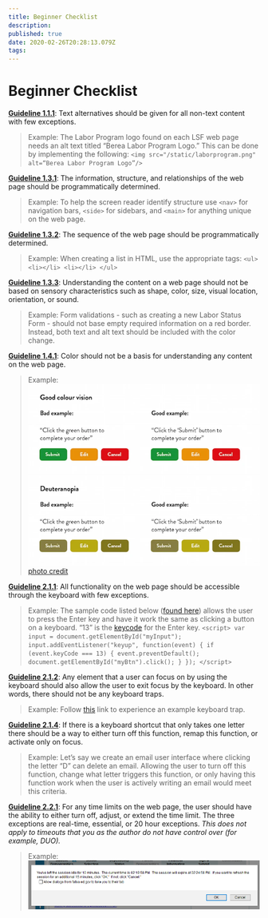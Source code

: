 ```yaml
---
title: Beginner Checklist
description: 
published: true
date: 2020-02-26T20:28:13.079Z
tags: 
---
```


# Beginner Checklist
**[Guideline 1.1.1](https://www.w3.org/WAI/WCAG21/quickref/?currentsidebar=%23col_overview&showtechniques=222#non-text-content)**: Text alternatives should be given for all non-text content with few exceptions.
> Example: The Labor Program logo found on each LSF web page needs an alt text titled “Berea Labor Program Logo.” This can be done by implementing the following: `<img src="/static/laborprogram.png" alt=“Berea Labor Program Logo”/>`

**[Guideline 1.3.1](https://www.w3.org/WAI/WCAG21/quickref/?currentsidebar=%23col_overview&showtechniques=222#info-and-relationships)**: The information, structure, and relationships of the web page should be programmatically determined.
> Example: To help the screen reader identify structure use `<nav>` for navigation bars, `<side>` for sidebars, and `<main>` for anything unique on the web page.

**[Guideline 1.3.2](https://www.w3.org/WAI/WCAG21/quickref/?currentsidebar=%23col_overview&showtechniques=222#meaningful-sequence)**: The sequence of the web page should be programmatically determined.
> Example: When creating a list in HTML, use the appropriate tags:
>         `<ul>
>         <li></li>
>         <li></li>
>         </ul>`
        
**[Guideline 1.3.3](https://www.w3.org/WAI/WCAG21/quickref/?currentsidebar=%23col_overview&showtechniques=222#sensory-characteristics)**: Understanding the content on a web page should not be based on sensory characteristics such as shape, color, size, visual location, orientation, or sound.
> Example: Form validations - such as creating a new Labor Status Form - should not base empty required information on a red border. Instead, both text and alt text should be included with the color change.

**[Guideline 1.4.1](https://www.w3.org/WAI/WCAG21/quickref/?currentsidebar=%23col_overview&showtechniques=222#use-of-color)**: Color should not be a basis for understanding any content on the web page.
> Example: ![colorexample2.jpg](/colorexample2.jpg) ![colorexample.jpg](/colorexample.jpg)
>[photo credit](https://www.shopify.com/partners/blog/86314118-5-ways-to-improve-your-ecommerce-design-for-colourblind-users)

**[Guideline 2.1.1](https://www.w3.org/WAI/WCAG21/quickref/?currentsidebar=%23col_overview&showtechniques=222#keyboard)**: All functionality on the web page should be accessible through the keyboard with few exceptions.
> Example: The sample code listed below ([found here](https://www.w3schools.com/howto/howto_js_trigger_button_enter.asp)) allows the user to press the Enter key and have it work the same as clicking a button on a keyboard. “13” is the [keycode](https://keycode.info/) for the Enter key.
> `<script>
> var input = document.getElementById("myInput");
> input.addEventListener("keyup", function(event) {
>   if (event.keyCode === 13) {
>    event.preventDefault();
>    document.getElementById("myBtn").click();
>   }
> });
> </script>`

**[Guideline 2.1.2](https://www.w3.org/WAI/WCAG21/quickref/?currentsidebar=%23col_overview&showtechniques=222#no-keyboard-trap)**: Any element that a user can focus on by using the keyboard should also allow the user to exit focus by the keyboard. In other words, there should not be any keyboard traps.
> Example: Follow [this](https://interactiveaccessibility.com/education/training/ex7.1.html) link to experience an example keyboard trap.

**[Guideline 2.1.4](https://www.w3.org/WAI/WCAG21/quickref/?currentsidebar=%23col_overview&showtechniques=222#character-key-shortcuts)**: If there is a keyboard shortcut that only takes one letter there should be a way to either turn off this function, remap this function, or activate only on focus.
> Example: Let’s say we create an email user interface where clicking the letter “D” can delete an email. Allowing the user to turn off this function, change what letter triggers this function, or only having this function work when the user is actively writing an email would meet this criteria.

**[Guideline 2.2.1](https://www.w3.org/WAI/WCAG21/quickref/?currentsidebar=%23col_overview&showtechniques=222#timing-adjustable)**: For any time limits on the web page, the user should have the ability to either turn off, adjust, or extend the time limit. The three exceptions are real-time, essential, or 20 hour exceptions. *This does not apply to timeouts that you as the author do not have control over (for example, DUO).*
> Example: ![timeoutfafsa.png](/timeoutfafsa.png)